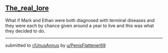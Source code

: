 ## [The_real_lore](https://www.reddit.com/r/UnusAnnus/comments/jrtwvr/the_real_lore/)
What if Mark and Ethan were both diagnosed with terminal diseases and they were each by chance given around a year to live and this was what they decided to do.

---

submitted to [r/UnusAnnus](https://www.reddit.com/r/UnusAnnus) by [u/PenisFlattener69](https://www.reddit.com/user/PenisFlattener69)
